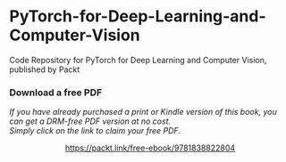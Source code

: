 # PyTorch-for-Deep-Learning-and-Computer-Vision
Code Repository for PyTorch for Deep Learning and Computer Vision, published by Packt
### Download a free PDF

 <i>If you have already purchased a print or Kindle version of this book, you can get a DRM-free PDF version at no cost.<br>Simply click on the link to claim your free PDF.</i>
<p align="center"> <a href="https://packt.link/free-ebook/9781838822804">https://packt.link/free-ebook/9781838822804 </a> </p>